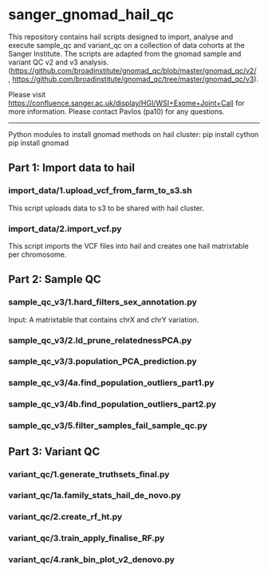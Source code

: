 # sanger_gnomad_hail_qc

This repository contains hail scripts designed to import, analyse and execute sample_qc and variant_qc on a collection of data cohorts at the Sanger Institute.
The scripts are adapted from the gnomad sample and variant QC v2 and v3 analysis. (https://github.com/broadinstitute/gnomad_qc/blob/master/gnomad_qc/v2/ , https://github.com/broadinstitute/gnomad_qc/tree/master/gnomad_qc/v3).

Please visit https://confluence.sanger.ac.uk/display/HGI/WSI+Exome+Joint+Call for more information.
Please contact Pavlos (pa10) for any questions.

---

Python modules to install gnomad methods on hail cluster:
pip install cython
pip install gnomad

## Part 1: Import data to hail

### import_data/1.upload_vcf_from_farm_to_s3.sh

This script uploads data to s3 to be shared with hail cluster.

### import_data/2.import_vcf.py

This script imports the VCF files into hail and creates one hail matrixtable per chromosome.

## Part 2: Sample QC

### sample_qc_v3/1.hard_filters_sex_annotation.py
Input: A matrixtable that contains chrX and chrY variation. 

### sample_qc_v3/2.ld_prune_relatednessPCA.py

### sample_qc_v3/3.population_PCA_prediction.py

### sample_qc_v3/4a.find_population_outliers_part1.py

### sample_qc_v3/4b.find_population_outliers_part2.py

### sample_qc_v3/5.filter_samples_fail_sample_qc.py

## Part 3: Variant QC

### variant_qc/1.generate_truthsets_final.py

### variant_qc/1a.family_stats_hail_de_novo.py

### variant_qc/2.create_rf_ht.py

### variant_qc/3.train_apply_finalise_RF.py

### variant_qc/4.rank_bin_plot_v2_denovo.py
